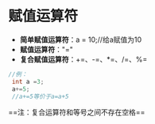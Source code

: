 # 赋值运算符 

- **简单赋值运算符**：a = 10;//给a赋值为10 
- **赋值运算符**："="
- **复合赋值运算符**：+=、-=、*=、/=、%=

```c
//例：
 int a =3;
 a+=5;
 //a+=5等价于a=a+5
```

==注：复合运算符和等号之间不存在空格==

